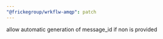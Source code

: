 ```yaml
---
"@frickegroup/wrkflw-amqp": patch
---
```


allow automatic generation of message_id if non is provided
